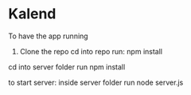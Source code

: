 # Kalend



To have the app running

1. Clone the repo
cd into repo
run: npm install

cd into server folder
run npm install


to start server:
inside server folder run node server.js
